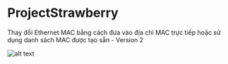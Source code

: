 # ProjectStrawberry
Thay đổi Ethernet MAC bằng cách đưa vào địa chỉ MAC trực tiếp hoặc sử dụng danh sách MAC được tạo sẵn - Version 2

![alt text](https://i.imgur.com/zBjfGS5.png)
